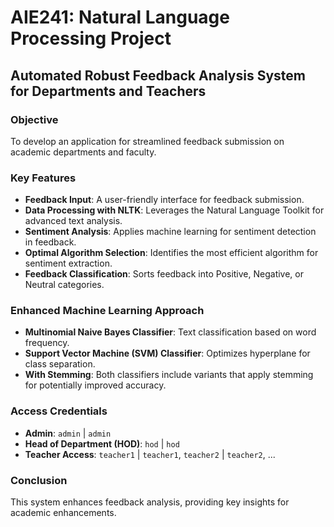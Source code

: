 # AIE241: Natural Language Processing Project
## Automated Robust Feedback Analysis System for Departments and Teachers

### Objective
To develop an application for streamlined feedback submission on academic departments and faculty.

### Key Features
- **Feedback Input**: A user-friendly interface for feedback submission.
- **Data Processing with NLTK**: Leverages the Natural Language Toolkit for advanced text analysis.
- **Sentiment Analysis**: Applies machine learning for sentiment detection in feedback.
- **Optimal Algorithm Selection**: Identifies the most efficient algorithm for sentiment extraction.
- **Feedback Classification**: Sorts feedback into Positive, Negative, or Neutral categories.

### Enhanced Machine Learning Approach
- **Multinomial Naive Bayes Classifier**: Text classification based on word frequency.
- **Support Vector Machine (SVM) Classifier**: Optimizes hyperplane for class separation.
- **With Stemming**: Both classifiers include variants that apply stemming for potentially improved accuracy.

### Access Credentials
- **Admin**: `admin` | `admin`
- **Head of Department (HOD)**: `hod` | `hod`
- **Teacher Access**: `teacher1` | `teacher1`, `teacher2` | `teacher2`, ...

### Conclusion
This system enhances feedback analysis, providing key insights for academic enhancements.
